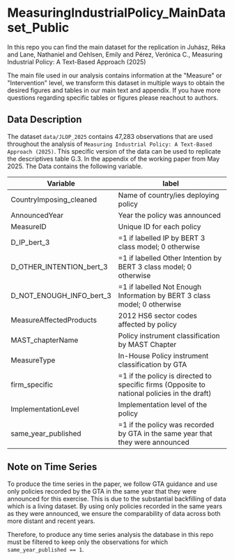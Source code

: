 # MeasuringIndustrialPolicy_MainDataset_Public
In this repo you can find the main dataset for the replication in Juhász, Réka and Lane, Nathaniel and Oehlsen, Emily and Pérez, Verónica C., Measuring Industrial Policy: A Text-Based Approach (2025)

The main file used in our analysis contains information at the "Measure" or "Intervention" level, we transform this dataset in multiple ways to obtain the desired figures and tables in our main text and appendix. If you have more questions regarding specific tables or figures please reachout to authors.


## Data Description

The dataset `data/JLOP_2025` contains 47,283 observations that are used throughout the analysis of `Measuring Industrial Policy: A Text-Based Approach (2025)`. This specific version of the data can be used to replicate the descriptives table G.3. In the appendix of the working paper from May 2025. The Data contains the following variable.


| Variable | label | 
| --- | --- |
| CountryImposing_cleaned | Name of country/ies deploying policy	|
| AnnouncedYear | 	Year the policy was announced	|
| MeasureID | 	Unique ID for each policy	|
| D_IP_bert_3 | 	=1 if labelled IP by BERT 3 class model; 0 otherwise	|
| D_OTHER_INTENTION_bert_3 | =1 if labelled Other Intention by BERT 3 class model; 0 otherwise	|
| D_NOT_ENOUGH_INFO_bert_3 | =1 if labelled Not Enough Information by BERT 3 class model; 0 otherwise	|
| MeasureAffectedProducts | 2012 HS6 sector codes affected by policy |
| MAST_chapterName | Policy instrument classification by MAST Chapter	|
| MeasureType | In-House Policy instrument classification by GTA	|
| firm_specific | =1 if the policy is directed to specific firms (Opposite to national policies in the draft)	|
| ImplementationLevel | Implementation level of the policy	|
| same_year_published | =1 if the policy was recorded by GTA  in the same year that they were announced |

## Note on Time Series

To produce the time series in the paper, we follow GTA guidance and use only policies recorded by the GTA in the same year that they were announced for this exercise. This is due to the substantial backfilling of data which is a living dataset. By using only policies recorded in the same years as they were announced, we ensure the comparability of data across both more distant and recent years.

Therefore, to produce any time series analysis the database in this repo must be filtered to keep only the observations for which `same_year_published == 1`. 


